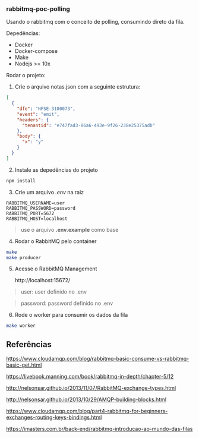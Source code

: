 ### rabbitmq-poc-polling

Usando o rabbitmq com o conceito de polling, consumindo direto da fila.

Depedências:

- Docker
- Docker-compose
- Make
- Nodejs >= 10x

Rodar o projeto:

1. Crie o arquivo notas.json com a seguinte estrutura:

```json
[
  {
    "dfe": "NFSE-3100073",
    "event": "emit",
    "headers": {
      "tenantid": "e747fad3-86a6-493e-9f26-238e25375adb"
    },
    "body": {
      "x": "y"
    }
  }
]
```

2. Instale as depedências do projeto

```sh
npm install
```

3. Crie um arquivo _.env_ na raiz

```
RABBITMQ_USERNAME=user
RABBITMQ_PASSWORD=password
RABBITMQ_PORT=5672
RABBITMQ_HOST=localhost
```

> use o arquivo **.env.example** como base

4. Rodar o RabbitMQ pelo container

```sh
make
make producer
```

5. Acesse o RabbitMQ Management

   http://localhost:15672/

> user: user definido no .env

> password: password definido no .env

6. Rode o worker para consumir os dados da fila

```sh
make worker
```

## Referências

https://www.cloudamqp.com/blog/rabbitmq-basic-consume-vs-rabbitmq-basic-get.html

https://livebook.manning.com/book/rabbitmq-in-depth/chapter-5/12

http://nelsonsar.github.io/2013/11/07/RabbitMQ-exchange-types.html

http://nelsonsar.github.io/2013/10/29/AMQP-building-blocks.html

https://www.cloudamqp.com/blog/part4-rabbitmq-for-beginners-exchanges-routing-keys-bindings.html

https://imasters.com.br/back-end/rabbitmq-introducao-ao-mundo-das-filas
